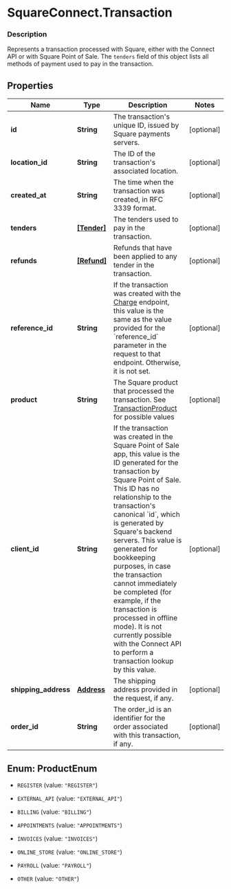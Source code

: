# SquareConnect.Transaction

### Description

Represents a transaction processed with Square, either with the Connect API or with Square Point of Sale.  The `tenders` field of this object lists all methods of payment used to pay in the transaction.

## Properties
Name | Type | Description | Notes
------------ | ------------- | ------------- | -------------
**id** | **String** | The transaction&#39;s unique ID, issued by Square payments servers. | [optional] 
**location_id** | **String** | The ID of the transaction&#39;s associated location. | [optional] 
**created_at** | **String** | The time when the transaction was created, in RFC 3339 format. | [optional] 
**tenders** | [**[Tender]**](Tender.md) | The tenders used to pay in the transaction. | [optional] 
**refunds** | [**[Refund]**](Refund.md) | Refunds that have been applied to any tender in the transaction. | [optional] 
**reference_id** | **String** | If the transaction was created with the [Charge](#endpoint-transactions-charge) endpoint, this value is the same as the value provided for the &#x60;reference_id&#x60; parameter in the request to that endpoint. Otherwise, it is not set. | [optional] 
**product** | **String** | The Square product that processed the transaction. See [TransactionProduct](#type-transactionproduct) for possible values | [optional] 
**client_id** | **String** | If the transaction was created in the Square Point of Sale app, this value is the ID generated for the transaction by Square Point of Sale.  This ID has no relationship to the transaction&#39;s canonical &#x60;id&#x60;, which is generated by Square&#39;s backend servers. This value is generated for bookkeeping purposes, in case the transaction cannot immediately be completed (for example, if the transaction is processed in offline mode).  It is not currently possible with the Connect API to perform a transaction lookup by this value. | [optional] 
**shipping_address** | [**Address**](Address.md) | The shipping address provided in the request, if any. | [optional] 
**order_id** | **String** | The order_id is an identifier for the order associated with this transaction, if any. | [optional] 


<a name="ProductEnum"></a>
## Enum: ProductEnum


* `REGISTER` (value: `"REGISTER"`)

* `EXTERNAL_API` (value: `"EXTERNAL_API"`)

* `BILLING` (value: `"BILLING"`)

* `APPOINTMENTS` (value: `"APPOINTMENTS"`)

* `INVOICES` (value: `"INVOICES"`)

* `ONLINE_STORE` (value: `"ONLINE_STORE"`)

* `PAYROLL` (value: `"PAYROLL"`)

* `OTHER` (value: `"OTHER"`)




